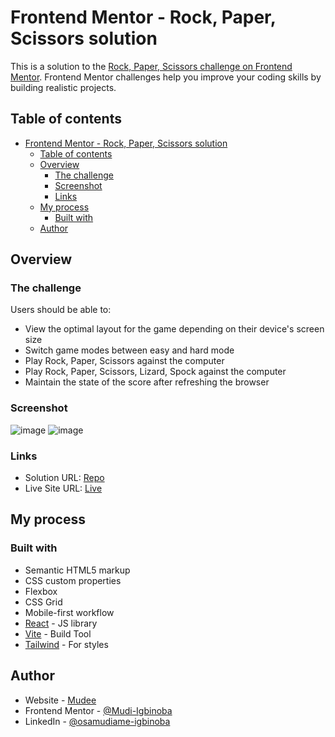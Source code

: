 # Frontend Mentor - Rock, Paper, Scissors solution

This is a solution to the [Rock, Paper, Scissors challenge on Frontend Mentor](https://www.frontendmentor.io/challenges/rock-paper-scissors-game-pTgwgvgH). Frontend Mentor challenges help you improve your coding skills by building realistic projects.

## Table of contents

- [Frontend Mentor - Rock, Paper, Scissors solution](#frontend-mentor---rock-paper-scissors-solution)
  - [Table of contents](#table-of-contents)
  - [Overview](#overview)
    - [The challenge](#the-challenge)
    - [Screenshot](#screenshot)
    - [Links](#links)
  - [My process](#my-process)
    - [Built with](#built-with)
  - [Author](#author)

## Overview

### The challenge

Users should be able to:

- View the optimal layout for the game depending on their device's screen size
- Switch game modes between easy and hard mode
- Play Rock, Paper, Scissors against the computer
- Play Rock, Paper, Scissors, Lizard, Spock against the computer
- Maintain the state of the score after refreshing the browser

### Screenshot

![image](https://github.com/user-attachments/assets/5b16a810-5dfa-4b5b-b4c7-17d4bedd9def)
![image](https://github.com/user-attachments/assets/2221c226-eda8-4f12-99e9-aa1e0ebde2f9)


### Links

- Solution URL: [Repo](https://github.com/Mudi-Igbinoba/rock-paper-scissors-master)
- Live Site URL: [Live](https://rock-paper-scissors-master-zeta.vercel.app/) 

## My process

### Built with

- Semantic HTML5 markup
- CSS custom properties
- Flexbox
- CSS Grid
- Mobile-first workflow
- [React](https://reactjs.org/) - JS library
- [Vite](https://vite.dev/) - Build Tool
- [Tailwind](https://tailwindcss.com/) - For styles


## Author

- Website - [Mudee](https://mudee.carrd.co)
- Frontend Mentor - [@Mudi-Igbinoba](https://www.frontendmentor.io/profile/Mudi-Igbinoba)
- LinkedIn - [@osamudiame-igbinoba](https://www.linkedin.com/in/osamudiame-igbinoba/)

